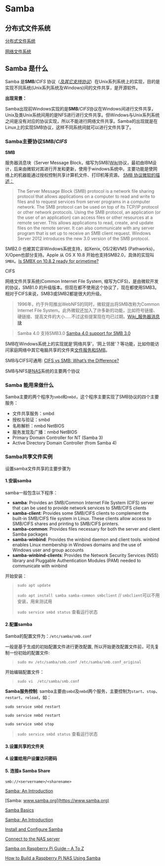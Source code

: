 
# Samba

## 分布式文件系统

[分布式文件系统](https://zh.wikipedia.org/zh-cn/分散式檔案系統)

[网络文件系统](https://zh.wikipedia.org/zh-cn/网络文件系统)

## Samba 是什么

Samba 是**SMB**/*CIFS* 协议（*[及其它支持协议](https://zh.wikipedia.org/zh-cn/Samba)*）在Unix系列系统上的实现，目的是实现不同系统(Unix系列系统及Windows)间的文件共享，是开源软件。

**出现背景：**

Samba出现前Windows实现的是**SMB**/*CIFS*协议在Windows间进行文件共享，Unix及类Unix系统间用的是NFS进行进行文件共享。但Windows与Unix系列系统之间是没有对应的协议实现，所以不能进行网络文件共享。Samba的出现就是在Linux上的实现SMB协议，这样不同系统间就可以进行文件共享了。



### Samba主要协议**SMB**/*CIFS*

**SMB**

服务器消息块（Server Message Block，缩写为SMB)[Wiki](https://en.wikipedia.org/wiki/Server_Message_Block)协议，最初由IBM设计，后来由微软对其进行开发和更新，使用于windows系统中。主要功能是使网络上的机器能通过授权控制共享计算机文件、打印机等资源。
[SMB 协议微软的描述：](https://docs.microsoft.com/en-us/previous-versions/windows/it-pro/windows-server-2012-r2-and-2012/hh831795(v=ws.11))
>The Server Message Block (SMB) protocol is a network file sharing protocol that allows applications on a computer to read and write to files and to request services from server programs in a computer network. The SMB protocol can be used on top of its TCP/IP protocol or other network protocols. Using the SMB protocol, an application (or the user of an application) can access files or other resources at a remote server. This allows applications to read, create, and update files on the remote server. It can also communicate with any server program that is set up to receive an SMB client request. Windows Server 2012 introduces the new 3.0 version of the SMB protocol.
>

SMB2.0 也被其它非Windows系统支持，如Xenix, OS/2和VMS (Pathworks)， X/Open也部分支持。Apple 从 OS X 10.8 开始也支持SMB2.0，具体的实现叫`SMBX`。[Is SMBX on 10.8.2 ready for primetime?](https://discussions.apple.com/thread/4771281)

CIFS

网络文件共享系统(Common Internet File System, 缩写为CIFS)，是由微软开发的协议，SMB1.0 的升级版本。但现在都不使用这个协议了，现在都使用SMB3。相对于CIFS来说，SMB3或SMB2都是很大的升级。
> 1996年，约于升阳推出WebNFS的同时，微软提出将SMB改称为Common Internet File System。此外微软还加入了许多新的功能，比如符号链接、硬链接、提高文件的大小.....不过这些提案现在均已过期。[Wiki_服务器消息块](https://zh.wikipedia.org/zh-cn/伺服器訊息區塊)

>Samba 4.0 支持SMB3.0 [Samba 4.0 support for SMB 3.0](https://wiki.samba.org/index.php/Samba_4.0_Whitepaper#New_Features)

SMB在Windows系统上的实现就是‘网络共享’，‘网上邻居’？等功能，比如你能访问家庭网络中其它电脑共享的文件夹[文件服务和SMB](https://docs.microsoft.com/zh-cn/windows-server/storage/file-server/file-server-smb-overview)。

SMB与CIFS可通用: [CIFS vs SMB: What’s the Difference?](https://www.varonis.com/blog/cifs-vs-smb/)

SMB与NFS是[NAS](https://zh.wikipedia.org/zh-cn/网络附接存储)系统的主要两个协议

### Samba 能用来做什么

Samba主要的两个程序为`smbd`和`nmbd`，这个程序主要实现了SMB协议的四个主要服务：

* 文件共享服务：smbd
* 授权与验证：smbd
* 名称解析：nmbd NetBIOS
* 服务发现及广播：nmbd NetBIOS
* Primary Domain Controller for NT (Samba 3)
* Active Directory Domain Controller (from Samba 4)

### Samba共享文件实例

设置samba文件共享的主要步骤为

#### 1.安装samba

samba一般包含以下程序：

* **samba**: Provides an SMB/Common Internet File System (CIFS) server that can be used to provide network services to SMB/CIFS clients
* **samba-client**: Provides some SMB/CIFS clients to complement the built-in SMB/CIFS file system in Linux. These clients allow access to SMB/CIFS shares and printing to SMB/CIFS printers.
* **samba-common**: Provides files necessary for both the server and client Samba packages
* **samba-winbind**: Provides the winbind daemon and client tools. winbind enables Linux membership in Windows domains and the use of Windows user and group accounts
* **samba-winbind-clients**: Provides the Network Security Services (NSS) library and Pluggable Authentication Modules (PAM) needed to communicate with winbind

开始安装：
>`sudo apt update`
>
>`sudo apt install samba samba-common smbclient` // `smbclient`可以不用安装，用来测试用
>
>`sudo service smbd status` 查看运行状态

#### 2.配置samba
Samba的配置文件为：`/etc/samba/smb.conf`

一般是基于生成的初始配置文件进行更改配置, 所以开始更改配置文件前，可先复制一份初始的配置文件:
>`sudo mv /etc/samba/smb.conf /etc/samba/smb.conf_original`

开始编辑配置文件：
>`sudo vi  /etc/samba/smb.conf`



**Samba服务控制**: samba主要由`smbd`及`nmbd`两个服务，主要控制为`start`、`stop`、`restart`、`reload`，如：
>
`sudo service smbd restart`
>
`sudo service nmbd restart`
>
`sudo service smbd stop`
>
>`sudo service smbd status` 查看运行状态

#### 3.设置共享的文件夹

#### 4.设置给用户设置访问密码

#### 5. 连接a Samba Share

`smb://<servername>/<sharename>`



[Samba: An Introduction](https://www.samba.org/samba/docs/SambaIntro.html)

[Samba: www.samba.org](https://www.samba.org)

[Samba Basics](http://www.novell.com/documentation/open-enterprise-server-2018/file_samba_cifs_lx/data/baxvv81.html)

[Samba: An Introduction](https://www.samba.org/samba/docs/SambaIntro.html)

[Install and Configure Samba](https://ubuntu.com/tutorials/install-and-configure-samba#2-installing-samba)

[Connect to the NAS server](https://howtoraspberrypi.com/create-a-nas-with-your-raspberry-pi-and-samba/)

[Samba on Raspberry Pi Guide – A To Z](https://kalitut.com/samba-on-raspberry-pi/)

[How to Build a Raspberry Pi NAS Using Samba](https://howchoo.com/pi/how-to-make-a-raspberry-pi-nas-device-with-samba)